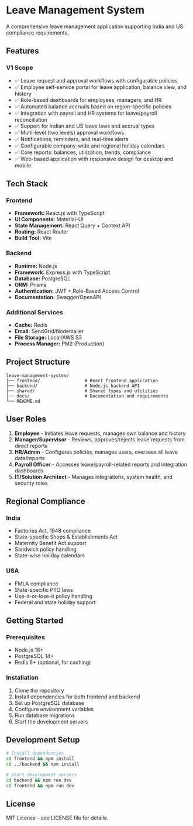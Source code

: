 # Leave Management System

A comprehensive leave management application supporting India and US compliance requirements.

## Features

### V1 Scope
- ✅ Leave request and approval workflows with configurable policies
- ✅ Employee self-service portal for leave application, balance view, and history
- ✅ Role-based dashboards for employees, managers, and HR
- ✅ Automated balance accruals based on region-specific policies
- ✅ Integration with payroll and HR systems for leave/payroll reconciliation
- ✅ Support for Indian and US leave laws and accrual types
- ✅ Multi-level (two levels) approval workflows
- ✅ Notifications, reminders, and real-time alerts
- ✅ Configurable company-wide and regional holiday calendars
- ✅ Core reports: balances, utilization, trends, compliance
- ✅ Web-based application with responsive design for desktop and mobile

## Tech Stack

### Frontend
- **Framework:** React.js with TypeScript
- **UI Components:** Material-UI
- **State Management:** React Query + Context API
- **Routing:** React Router
- **Build Tool:** Vite

### Backend
- **Runtime:** Node.js
- **Framework:** Express.js with TypeScript
- **Database:** PostgreSQL
- **ORM:** Prisma
- **Authentication:** JWT + Role-Based Access Control
- **Documentation:** Swagger/OpenAPI

### Additional Services
- **Cache:** Redis
- **Email:** SendGrid/Nodemailer
- **File Storage:** Local/AWS S3
- **Process Manager:** PM2 (Production)

## Project Structure

```
leave-management-system/
├── frontend/                 # React frontend application
├── backend/                  # Node.js backend API
├── shared/                   # Shared types and utilities
├── docs/                     # Documentation and requirements
└── README.md
```

## User Roles

1. **Employee** - Initiates leave requests, manages own balance and history
2. **Manager/Supervisor** - Reviews, approves/rejects leave requests from direct reports
3. **HR/Admin** - Configures policies, manages users, oversees all leave data/reports
4. **Payroll Officer** - Accesses leave/payroll-related reports and integration dashboards
5. **IT/Solution Architect** - Manages integrations, system health, and security roles

## Regional Compliance

### India
- Factories Act, 1948 compliance
- State-specific Shops & Establishments Act
- Maternity Benefit Act support
- Sandwich policy handling
- State-wise holiday calendars

### USA
- FMLA compliance
- State-specific PTO laws
- Use-it-or-lose-it policy handling
- Federal and state holiday support

## Getting Started

### Prerequisites
- Node.js 18+
- PostgreSQL 14+
- Redis 6+ (optional, for caching)

### Installation

1. Clone the repository
2. Install dependencies for both frontend and backend
3. Set up PostgreSQL database
4. Configure environment variables
5. Run database migrations
6. Start the development servers

## Development Setup

```bash
# Install dependencies
cd frontend && npm install
cd ../backend && npm install

# Start development servers
cd backend && npm run dev
cd frontend && npm run dev
```

## License

MIT License - see LICENSE file for details.